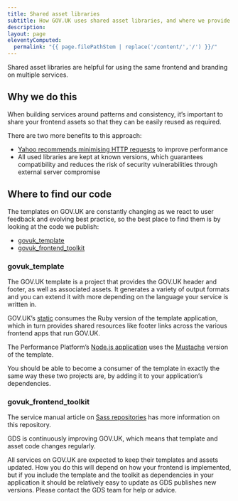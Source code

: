 ```yaml
---
title: Shared asset libraries
subtitle: How GOV.UK uses shared asset libraries, and where we provide our code
description:
layout: page
eleventyComputed:
  permalink: "{{ page.filePathStem | replace('/content/','/') }}/"
---
```


Shared asset libraries are helpful for using the same frontend and branding on multiple services.

## Why we do this

When building services around patterns and consistency, it’s important to share your frontend assets so that they can be easily reused as required.

There are two more benefits to this approach:

- [Yahoo recommends minimising HTTP requests](https://developer.yahoo.com/performance/rules.html#num_http) to improve performance
- All used libraries are kept at known versions, which guarantees compatibility and reduces the risk of security vulnerabilities through external server compromise

## Where to find our code

The templates on GOV.UK are constantly changing as we react to user feedback and evolving best practice, so the best place to find them is by looking at the code we publish:

- [govuk\_template](https://github.com/alphagov/govuk_template)
- [govuk\_frontend\_toolkit](https://github.com/alphagov/govuk_frontend_toolkit)

### govuk\_template

The GOV.UK template is a project that provides the GOV.UK header and footer, as well as associated assets. It generates a variety of output formats and you can extend it with more depending on the language your service is written in.

GOV.UK’s [static](https://github.com/alphagov/static/blob/release_1994/Gemfile#L27-30) consumes the Ruby version of the template application, which in turn provides shared resources like footer links across the various frontend apps that run GOV.UK.

The Performance Platform’s [Node.js application](https://github.com/alphagov/spotlight) uses the [Mustache](https://mustache.github.io/) version of the template.

You should be able to become a consumer of the template in exactly the same way these two projects are, by adding it to your application’s dependencies.

### govuk\_frontend\_toolkit

The service manual article on [Sass repositories](/version-1/guides/sass-repositories/) has more information on this repository.

GDS is continuously improving GOV.UK, which means that template and asset code changes regularly.

All services on GOV.UK are expected to keep their templates and assets updated. How you do this will depend on how your frontend is implemented, but if you include the template and the toolkit as dependencies in your application it should be relatively easy to update as GDS publishes new versions. Please contact the GDS team for help or advice.
